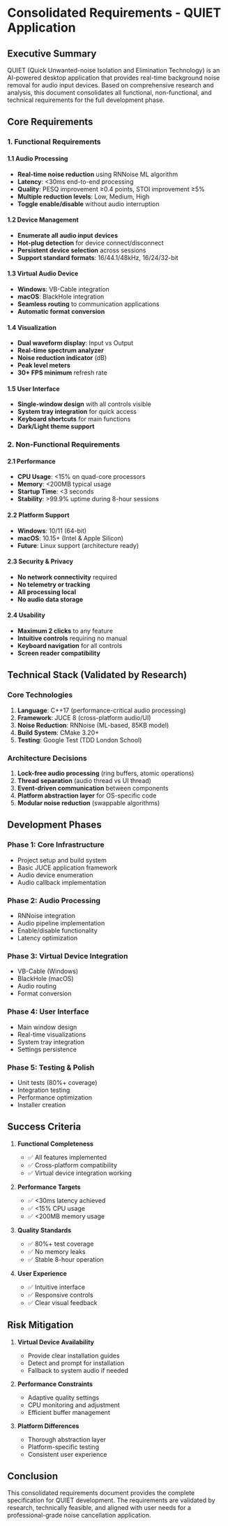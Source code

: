 # Consolidated Requirements - QUIET Application

## Executive Summary

QUIET (Quick Unwanted-noise Isolation and Elimination Technology) is an AI-powered desktop application that provides real-time background noise removal for audio input devices. Based on comprehensive research and analysis, this document consolidates all functional, non-functional, and technical requirements for the full development phase.

## Core Requirements

### 1. Functional Requirements

#### 1.1 Audio Processing
- **Real-time noise reduction** using RNNoise ML algorithm
- **Latency**: <30ms end-to-end processing
- **Quality**: PESQ improvement ≥0.4 points, STOI improvement ≥5%
- **Multiple reduction levels**: Low, Medium, High
- **Toggle enable/disable** without audio interruption

#### 1.2 Device Management
- **Enumerate all audio input devices**
- **Hot-plug detection** for device connect/disconnect
- **Persistent device selection** across sessions
- **Support standard formats**: 16/44.1/48kHz, 16/24/32-bit

#### 1.3 Virtual Audio Device
- **Windows**: VB-Cable integration
- **macOS**: BlackHole integration
- **Seamless routing** to communication applications
- **Automatic format conversion**

#### 1.4 Visualization
- **Dual waveform display**: Input vs Output
- **Real-time spectrum analyzer**
- **Noise reduction indicator** (dB)
- **Peak level meters**
- **30+ FPS minimum** refresh rate

#### 1.5 User Interface
- **Single-window design** with all controls visible
- **System tray integration** for quick access
- **Keyboard shortcuts** for main functions
- **Dark/Light theme support**

### 2. Non-Functional Requirements

#### 2.1 Performance
- **CPU Usage**: <15% on quad-core processors
- **Memory**: <200MB typical usage
- **Startup Time**: <3 seconds
- **Stability**: >99.9% uptime during 8-hour sessions

#### 2.2 Platform Support
- **Windows**: 10/11 (64-bit)
- **macOS**: 10.15+ (Intel & Apple Silicon)
- **Future**: Linux support (architecture ready)

#### 2.3 Security & Privacy
- **No network connectivity** required
- **No telemetry or tracking**
- **All processing local**
- **No audio data storage**

#### 2.4 Usability
- **Maximum 2 clicks** to any feature
- **Intuitive controls** requiring no manual
- **Keyboard navigation** for all controls
- **Screen reader compatibility**

## Technical Stack (Validated by Research)

### Core Technologies
1. **Language**: C++17 (performance-critical audio processing)
2. **Framework**: JUCE 8 (cross-platform audio/UI)
3. **Noise Reduction**: RNNoise (ML-based, 85KB model)
4. **Build System**: CMake 3.20+
5. **Testing**: Google Test (TDD London School)

### Architecture Decisions
1. **Lock-free audio processing** (ring buffers, atomic operations)
2. **Thread separation** (audio thread vs UI thread)
3. **Event-driven communication** between components
4. **Platform abstraction layer** for OS-specific code
5. **Modular noise reduction** (swappable algorithms)

## Development Phases

### Phase 1: Core Infrastructure
- Project setup and build system
- Basic JUCE application framework
- Audio device enumeration
- Audio callback implementation

### Phase 2: Audio Processing
- RNNoise integration
- Audio pipeline implementation
- Enable/disable functionality
- Latency optimization

### Phase 3: Virtual Device Integration
- VB-Cable (Windows)
- BlackHole (macOS)
- Audio routing
- Format conversion

### Phase 4: User Interface
- Main window design
- Real-time visualizations
- System tray integration
- Settings persistence

### Phase 5: Testing & Polish
- Unit tests (80%+ coverage)
- Integration testing
- Performance optimization
- Installer creation

## Success Criteria

1. **Functional Completeness**
   - ✅ All features implemented
   - ✅ Cross-platform compatibility
   - ✅ Virtual device integration working

2. **Performance Targets**
   - ✅ <30ms latency achieved
   - ✅ <15% CPU usage
   - ✅ <200MB memory usage

3. **Quality Standards**
   - ✅ 80%+ test coverage
   - ✅ No memory leaks
   - ✅ Stable 8-hour operation

4. **User Experience**
   - ✅ Intuitive interface
   - ✅ Responsive controls
   - ✅ Clear visual feedback

## Risk Mitigation

1. **Virtual Device Availability**
   - Provide clear installation guides
   - Detect and prompt for installation
   - Fallback to system audio if needed

2. **Performance Constraints**
   - Adaptive quality settings
   - CPU monitoring and adjustment
   - Efficient buffer management

3. **Platform Differences**
   - Thorough abstraction layer
   - Platform-specific testing
   - Consistent user experience

## Conclusion

This consolidated requirements document provides the complete specification for QUIET development. The requirements are validated by research, technically feasible, and aligned with user needs for a professional-grade noise cancellation application.